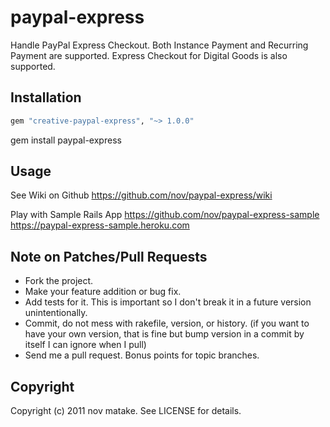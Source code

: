 # paypal-express

Handle PayPal Express Checkout.
Both Instance Payment and Recurring Payment are supported.
Express Checkout for Digital Goods is also supported.

## Installation

```rb
gem "creative-paypal-express", "~> 1.0.0"
```

  gem install paypal-express

## Usage

See Wiki on Github
https://github.com/nov/paypal-express/wiki

Play with Sample Rails App
https://github.com/nov/paypal-express-sample
https://paypal-express-sample.heroku.com

## Note on Patches/Pull Requests

* Fork the project.
* Make your feature addition or bug fix.
* Add tests for it. This is important so I don't break it in a
  future version unintentionally.
* Commit, do not mess with rakefile, version, or history.
  (if you want to have your own version, that is fine but bump version in a commit by itself I can ignore when I pull)
* Send me a pull request. Bonus points for topic branches.

## Copyright

Copyright (c) 2011 nov matake. See LICENSE for details.
